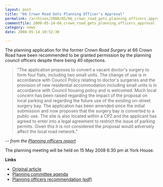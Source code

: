 ```yaml
---
layout: post
title: "66 Crown Road Gets Planning Officer's Approval"
permalink: /archives/2008/05/66_crown_road_gets_planning_officers_approval.html
commentfile: 2008-05-14-66_crown_road_gets_planning_officers_approval
category: news
date: 2008-05-14 10:52:30

---
```


The planning application for the former *Crown Road Surgery* at 66 Crown Road have been recommended to be granted permission by the planning council officers despite there being 40 objections.

> "The application proposes to convert a vacant doctor's surgery to form four flats,
> including two small units. The change of use is in accordance with Council Policy relating to doctor's surgeries and the provision of new residential accommodation including small units is in accordance with Council housing policy and is welcomed. Much local concern has been raised regarding the impact of the proposal on local parking and regarding the future use of the existing on-street surgery bay. The application has been amended since the initial submission and now proposes that the surgery bay is converted to a public use. The site is also located within a CPZ and the applicant has agreed to enter into a legal agreement to restrict the issue of parking permits. Given this it is not considered the proposal would adversely affect the local road network."

<cite>-- from the [Planning officers report](http://cabnet.richmond.gov.uk/Published/C00000224/M00001771/AI00015895/$074239FUL66CrownRoad.docA.ps.pdf</cite>)

The planning meeting will be held on 15 May 2008 6:30 pm at York House.

**Links**

-   [Original article](/archives/2008/02/planning_application_former_crown_road_surgery.html)
-   [Planning committee agenda](http://www.richmond.gov.uk/home/council_government_and_democracy/democratic_processes_and_events/calendar_of_meetings.htm?mgl=ieListDocuments.asp&CId=224&MId=1771&q=1)
-   [Planning officers recommendation (pdf)](http://cabnet.richmond.gov.uk/Published/C00000224/M00001771/AI00015895/$074239FUL66CrownRoad.docA.ps.pdf)
